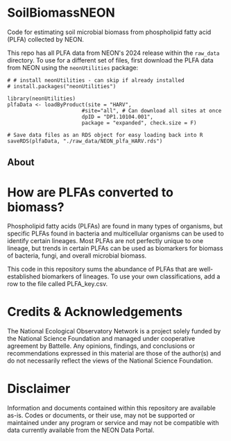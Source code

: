 # SoilBiomassNEON
Code for estimating soil microbial biomass from phospholipid fatty acid (PLFA) collected by NEON.

This repo has all PLFA data from NEON's 2024 release within the `raw_data` directory. To use for a different set of files, first download the PLFA data from NEON using the `neonUtilities` package:

```
# # install neonUtilities - can skip if already installed
# install.packages("neonUtilities")

library(neonUtilities)
plfaData <- loadByProduct(site = "HARV",
						#site="all", # Can download all sites at once
						dpID = "DP1.10104.001", 
						package = "expanded", check.size = F)

# Save data files as an RDS object for easy loading back into R
saveRDS(plfaData, "./raw_data/NEON_plfa_HARV.rds")

```
## About
# How are PLFAs converted to biomass?
Phospholipid fatty acids (PLFAs) are found in many types of organisms, but specific PLFAs found in bacteria and multicellular organisms can be used to identify certain lineages. Most PLFAs are not perfectly unique to one lineage, but trends in certain PLFAs can be used as biomarkers for biomass of bacteria, fungi, and overall microbial biomass. 

This code in this repository sums the abundance of PLFAs that are well-established biomarkers of lineages. To use your own classifications, add a row to the file called PLFA_key.csv.


# Credits & Acknowledgements

The National Ecological Observatory Network is a project solely funded by the National Science Foundation and managed under cooperative agreement by Battelle. Any opinions, findings, and conclusions or recommendations expressed in this material are those of the author(s) and do not necessarily reflect the views of the National Science Foundation.

# Disclaimer
Information and documents contained within this repository are available as-is. Codes or documents, or their use, may not be supported or maintained under any program or service and may not be compatible with data currently available from the NEON Data Portal.
